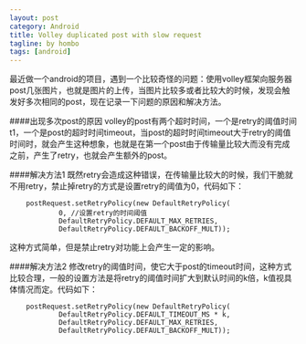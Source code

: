 ```yaml
---
layout: post
category: Android
title: Volley duplicated post with slow request
tagline: by hombo
tags: [android]
---
```


最近做一个android的项目，遇到一个比较奇怪的问题：使用volley框架向服务器post几张图片，也就是图片的上传，当图片比较多或者比较大的时候，发现会触发好多次相同的post，现在记录一下问题的原因和解决方法。

<!--more-->

####出现多次post的原因
volley的post有两个超时时间，一个是retry的阈值时间t1，一个是post的超时时间timeout，当post的超时时间timeout大于retry的阈值时间时，就会产生这种想象，也就是在第一个post由于传输量比较大而没有完成之前，产生了retry，也就会产生额外的post。

####解决方法1
既然retry会造成这种错误，在传输量比较大的时候，我们干脆就不用retry，禁止掉retry的方式是设置retry的阈值为0，代码如下：

		postRequest.setRetryPolicy(new DefaultRetryPolicy(
				0, //设置retry的时间阈值
				DefaultRetryPolicy.DEFAULT_MAX_RETRIES,
				DefaultRetryPolicy.DEFAULT_BACKOFF_MULT));
				
这种方式简单，但是禁止retry对功能上会产生一定的影响。

####解决方法2
修改retry的阈值时间，使它大于post的timeout时间，这种方式比较合理，一般的设置方法是将retry的阈值时间扩大到默认时间的k倍，k值视具体情况而定。代码如下：

		postRequest.setRetryPolicy(new DefaultRetryPolicy(
				DefaultRetryPolicy.DEFAULT_TIMEOUT_MS * k,
				DefaultRetryPolicy.DEFAULT_MAX_RETRIES,
				DefaultRetryPolicy.DEFAULT_BACKOFF_MULT));













